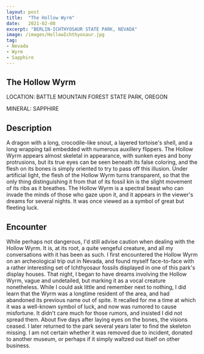 ```yaml
---
layout: post
title:  "The Hollow Wyrm"
date:   2021-02-08
excerpt: "BERLIN-ICHTHYOSAUR STATE PARK, NEVADA"
image: /images/HollowIchthyosaur.jpg
tag:
- Nevada
- Wyrm
- Sapphire
---
```


## The Hollow Wyrm

LOCATION: BATTLE MOUNTAIN FOREST STATE PARK, OREGON

MINERAL: SAPPHIRE

## Description
A dragon with a long, crocodile-like snout, a layered tortoise's shell, and a long wrapping tail embedded with numerous auxillery flippers. The Hollow Wyrm appears almost skeletal in appearance, with sunken eyes and bony protrusions, but its true eyes can be seen beneath its false coloring, and the flesh on its bones is simply oriented to try to pass off this illusion. Under artificial light, the flesh of the Hollow Wyrm turns transparent, so that the only thing distinguishing it from that of its fossil kin is the slight movement of its ribs as it breathes. The Hollow Wyrm is a spectral beast who can invade the minds of those who gaze upon it, and it appears in the viewer's dreams for several nights. It was once viewed as a symbol of great but fleeting luck.


## Encounter
While perhaps not dangerous, I'd still advise caution when dealing with the Hollow Wyrm. It is, at its root, a quite vengeful creature, and all my conversations with it has been as such. I first encountered the Hollow Wyrm on an archeological trip out in Nevada, and found myself face-to-face with a rather interesting set of Ichthyosaur fossils displayed in one of this park's display houses. That night, I began to have dreams involving the Hollow Wyrm, vague and undetailed, but marking it as a vocal creature nonetheless. While I could ask little and remember next to nothing, I did learn that the Wyrm was a longtime resident of the area, and had abandoned its previous name out of spite. It recalled for me a time at which it was a well-known symbol of luck, and now was rumored to cause misfortune. It didn't care much for those rumors, and insisted I did not spread them. About five days after laying eyes on the bones, the visions ceased. I later returned to the park several years later to find the skeleton missing. I am not certain whether it was removed due to incident, donated to another museum, or perhaps if it simply waltzed out itself on other business.

